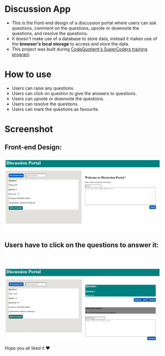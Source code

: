 # Discussion App

- This is the front-end design of a discussion portal where users can ask questions, comment on the questions, upvote or downvote the questions, and resolve the questions.
- It doesn't make use of a database to store data, instead it makes use of the __browser's local storage__ to access and store the data.
- This project was built during [CodeQuotient's SuperCoders training program](https://codequotient.com/profile/AbhinandanAdhikari).

# How to use

- Users can raise any questions.
- Users can click on question to give the answers to questions.
- Users can upvote or downvote the questions.
- Users can resolve the questions.
- Users can mark the questions as favourite.

# Screenshot

## Front-end Design:
![image](Screenshot/Screenshot-1.png)

## Users have to click on the questions to answer it:

![image](Screenshot/Screenshot-2.png)

Hope you all liked it :heart:
